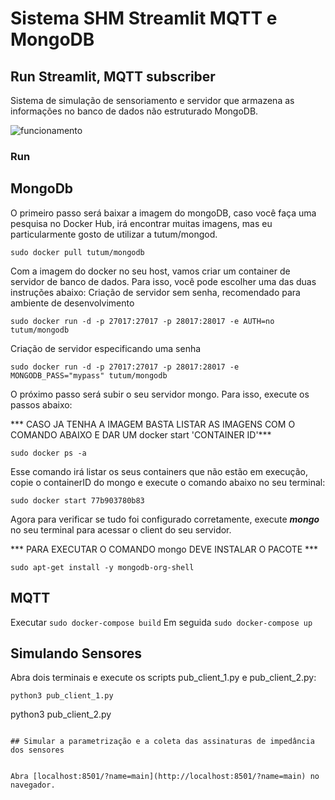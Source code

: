 # Sistema SHM Streamlit MQTT e MongoDB

## Run Streamlit, MQTT subscriber

Sistema de simulação de sensoriamento e servidor que armazena as informações no banco de dados não estruturado MongoDB.

![funcionamento](/funcionamento.gif)


### Run

## MongoDb

O primeiro passo será baixar a imagem do mongoDB, caso você faça uma pesquisa no Docker Hub, irá encontrar muitas imagens, mas eu particularmente gosto de utilizar a tutum/mongod.
```
sudo docker pull tutum/mongodb
```
Com a imagem do docker no seu host, vamos criar um container de servidor de banco de dados. Para isso, você pode escolher uma das duas instruções abaixo:
Criação de servidor sem senha, recomendado para ambiente de desenvolvimento
```
sudo docker run -d -p 27017:27017 -p 28017:28017 -e AUTH=no tutum/mongodb
```
Criação de servidor especificando uma senha
```
sudo docker run -d -p 27017:27017 -p 28017:28017 -e MONGODB_PASS="mypass" tutum/mongodb
```
O próximo passo será subir o seu servidor mongo. Para isso, execute os passos abaixo:

*** CASO JA TENHA A IMAGEM BASTA LISTAR AS IMAGENS COM O COMANDO ABAIXO E DAR UM docker start 'CONTAINER ID'***
```
sudo docker ps -a
```
Esse comando irá listar os seus containers que não estão em execução, copie o containerID do mongo e execute o comando abaixo no seu terminal:
```
sudo docker start 77b903780b83
```

Agora para verificar se tudo foi configurado corretamente, execute ***mongo*** no seu terminal para acessar o client do seu servidor.

*** PARA EXECUTAR O COMANDO mongo DEVE INSTALAR O PACOTE ***
```
sudo apt-get install -y mongodb-org-shell
```

## MQTT


Executar `sudo docker-compose build` 
Em seguida `sudo docker-compose up`

## Simulando Sensores

Abra dois terminais e execute os scripts pub_client_1.py e pub_client_2.py:

```
python3 pub_client_1.py
```
python3 pub_client_2.py
```

## Simular a parametrização e a coleta das assinaturas de impedância dos sensores


Abra [localhost:8501/?name=main](http://localhost:8501/?name=main) no navegador. 


